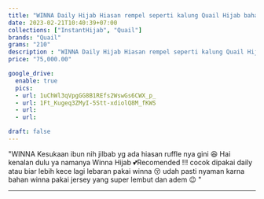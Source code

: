 ```yaml
---
title: "WINNA Daily Hijab Hiasan rempel seperti kalung Quail Hijab bahan jersey"
date: 2023-02-21T10:40:39+07:00
collections: ["InstantHijab", "Quail"]
brands: "Quail"
grams: "210"
description : "WINNA Daily Hijab Hiasan rempel seperti kalung Quail Hijab bahan jersey"
price: "75,000.00"

google_drive:
  enable: true
  pics:
  - url: 1uChWl3qVpgGG8B1REfs2WswGs6CWX_p_
  - url: 1Ft_Kugeq3ZMyI-5Stt-xdiolQ8M_fKWS
  - url: 
  - url: 

draft: false
---
```


"WINNA 
Kesukaan ibun nih jilbab yg ada hiasan ruffle nya gini 😆 Hai kenalan dulu ya namanya Winna Hijab 💕Recomended !!! cocok dipakai daily atau biar lebih kece lagi lebaran pakai winna 😚 udah pasti nyaman karna bahan winna pakai jersey yang super lembut dan adem 😉 "

----    
  
